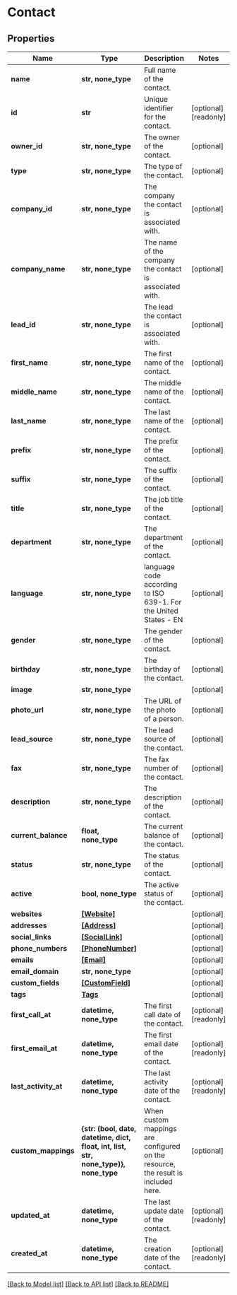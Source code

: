 # Contact


## Properties
Name | Type | Description | Notes
------------ | ------------- | ------------- | -------------
**name** | **str, none_type** | Full name of the contact. | 
**id** | **str** | Unique identifier for the contact. | [optional] [readonly] 
**owner_id** | **str, none_type** | The owner of the contact. | [optional] 
**type** | **str, none_type** | The type of the contact. | [optional] 
**company_id** | **str, none_type** | The company the contact is associated with. | [optional] 
**company_name** | **str, none_type** | The name of the company the contact is associated with. | [optional] 
**lead_id** | **str, none_type** | The lead the contact is associated with. | [optional] 
**first_name** | **str, none_type** | The first name of the contact. | [optional] 
**middle_name** | **str, none_type** | The middle name of the contact. | [optional] 
**last_name** | **str, none_type** | The last name of the contact. | [optional] 
**prefix** | **str, none_type** | The prefix of the contact. | [optional] 
**suffix** | **str, none_type** | The suffix of the contact. | [optional] 
**title** | **str, none_type** | The job title of the contact. | [optional] 
**department** | **str, none_type** | The department of the contact. | [optional] 
**language** | **str, none_type** | language code according to ISO 639-1. For the United States - EN | [optional] 
**gender** | **str, none_type** | The gender of the contact. | [optional] 
**birthday** | **str, none_type** | The birthday of the contact. | [optional] 
**image** | **str, none_type** |  | [optional] 
**photo_url** | **str, none_type** | The URL of the photo of a person. | [optional] 
**lead_source** | **str, none_type** | The lead source of the contact. | [optional] 
**fax** | **str, none_type** | The fax number of the contact. | [optional] 
**description** | **str, none_type** | The description of the contact. | [optional] 
**current_balance** | **float, none_type** | The current balance of the contact. | [optional] 
**status** | **str, none_type** | The status of the contact. | [optional] 
**active** | **bool, none_type** | The active status of the contact. | [optional] 
**websites** | [**[Website]**](Website.md) |  | [optional] 
**addresses** | [**[Address]**](Address.md) |  | [optional] 
**social_links** | [**[SocialLink]**](SocialLink.md) |  | [optional] 
**phone_numbers** | [**[PhoneNumber]**](PhoneNumber.md) |  | [optional] 
**emails** | [**[Email]**](Email.md) |  | [optional] 
**email_domain** | **str, none_type** |  | [optional] 
**custom_fields** | [**[CustomField]**](CustomField.md) |  | [optional] 
**tags** | [**Tags**](Tags.md) |  | [optional] 
**first_call_at** | **datetime, none_type** | The first call date of the contact. | [optional] [readonly] 
**first_email_at** | **datetime, none_type** | The first email date of the contact. | [optional] [readonly] 
**last_activity_at** | **datetime, none_type** | The last activity date of the contact. | [optional] [readonly] 
**custom_mappings** | **{str: (bool, date, datetime, dict, float, int, list, str, none_type)}, none_type** | When custom mappings are configured on the resource, the result is included here. | [optional] 
**updated_at** | **datetime, none_type** | The last update date of the contact. | [optional] [readonly] 
**created_at** | **datetime, none_type** | The creation date of the contact. | [optional] [readonly] 

[[Back to Model list]](../../README.md#documentation-for-models) [[Back to API list]](../../README.md#documentation-for-api-endpoints) [[Back to README]](../../README.md)


